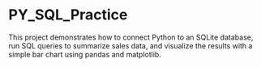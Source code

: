 # PY_SQL_Practice
This project demonstrates how to connect Python to an SQLite database, run SQL queries to summarize sales data, and visualize the results with a simple bar chart using pandas and matplotlib.
